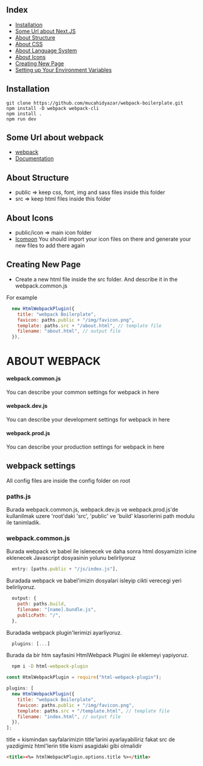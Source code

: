## Index

- [Installation](#installation)
- [Some Url about Next.JS](#some-url-about-nextjs)
- [About Structure](#about-structure)
- [About CSS](#about-css)
- [About Language System](#about-language-system)
- [About Icons](#about-icons)
- [Creating New Page](#creating-new-page)
- [Setting up Your Environment Variables](#setting-up-your-environment-variables)

## Installation

    git clone https://github.com/mucahidyazar/webpack-boilerplate.git
    npm install -D webpack webpack-cli
    npm install .
    npm run dev

## Some Url about webpack

- [webpack](https://webpack.js.org/)
- [Documentation](https://webpack.js.org/concepts/)

## About Structure

- public => keep css, font, img and sass files inside this folder
- src => keep html files inside this folder

## About Icons

- public/icon => main icon folder
- [Icomoon](https://icomoon.io/app) You should import your icon files on there and generate your new files to add there again

## Creating New Page

- Create a new html file inside the src folder. And describe it in the webpack.common.js

For example

```js
  new HtmlWebpackPlugin({
    title: "webpack Boilerplate",
    favicon: paths.public + "/img/favicon.png",
    template: paths.src + "/about.html", // template file
    filename: "about.html", // output file
  }),
```

# ABOUT WEBPACK

#### webpack.common.js

You can describe your common settings for webpack in here

#### webpack.dev.js

You can describe your development settings for webpack in here

#### webpack.prod.js

You can describe your production settings for webpack in here

## webpack settings

All config files are inside the config folder on root

### paths.js

Burada webpack.common.js, webpack.dev.js ve webpack.prod.js'de kullanilmak uzere 'root'daki 'src', 'public' ve 'build' klasorlerini path modulu ile tanimladik.

### webpack.common.js

Burada webpack ve babel ile islenecek ve daha sonra html dosyamizin icine eklenecek Javascript dosyasinin yolunu belirliyoruz

```js
  entry: [paths.public + "/js/index.js"],
```

Buradada webpack ve babel'imizin dosyalari isleyip cikti verecegi yeri belirliyoruz.

```js
  output: {
    path: paths.build,
    filename: "[name].bundle.js",
    publicPath: "/",
  },
```

Buradada webpack plugin'lerimizi ayarliyoruz.

```js
  plugins: [...]
```

Burada da bir htm sayfasini HtmlWebpack Plugini ile eklemeyi yapiyoruz.

```cmd
  npm i -D html-webpack-plugin
```

```js
const HtmlWebpackPlugin = require("html-webpack-plugin");

plugins: [
  new HtmlWebpackPlugin({
    title: "webpack Boilerplate",
    favicon: paths.public + "/img/favicon.png",
    template: paths.src + "/template.html", // template file
    filename: "index.html", // output file
  }),
];
```

title = kismindan sayfalarimizin title'larini ayarlayabiliriz fakat src de yazdigimiz html'lerin title kismi asagidaki gibi olmalidir

```html
<title><%= htmlWebpackPlugin.options.title %></title>
```
